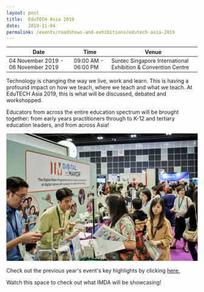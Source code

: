 ```yaml
---
layout: post
title:  EduTECH Asia 2019
date:   2019-11-04
permalink: /events/roadshows-and-exhibitions/edutech-asia-2019
---
```


| Date | Time | Venue |
|--------|---|---|
| 04 November 2019 - 06 November 2019 | 09:00 AM - 06:00 PM | Suntec Singapore International Exhibition & Convention Centre |

Technology is changing the way we live, work and learn. This is having a profound impact on how we teach, where we teach and what we teach. At EduTECH Asia 2019, this is what will be discussed, debated and workshopped. 

Educators from across the entire education spectrum will be brought together: from early years practitioners through to K-12 and tertiary education leaders, and from across Asia!

![edutech-asia-2018](/images/stories/features/edutech-asia-2018/DMP-EduTECH-Asia-Article-Image-7.jpg)
                      
Check out the previous year's event's key highlights by clicking [here.](/edutech-asia-2018/)

Watch this space to check out what IMDA will be showcasing!
